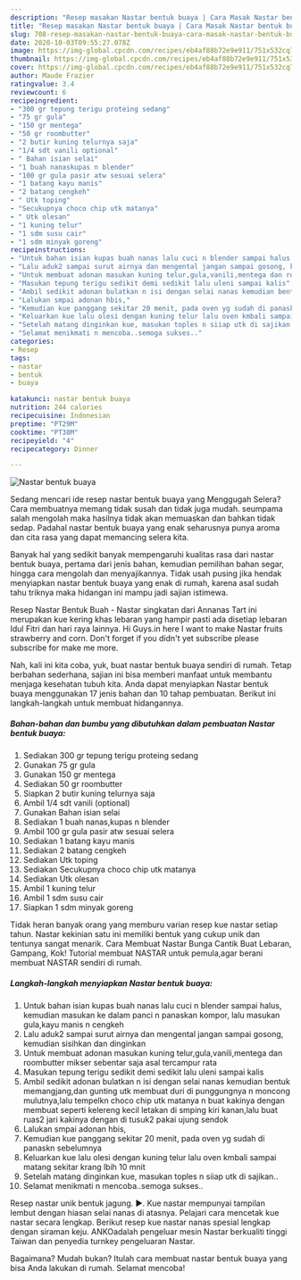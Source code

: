```yaml
---
description: "Resep masakan Nastar bentuk buaya | Cara Masak Nastar bentuk buaya Yang Sempurna"
title: "Resep masakan Nastar bentuk buaya | Cara Masak Nastar bentuk buaya Yang Sempurna"
slug: 708-resep-masakan-nastar-bentuk-buaya-cara-masak-nastar-bentuk-buaya-yang-sempurna
date: 2020-10-03T09:55:27.078Z
image: https://img-global.cpcdn.com/recipes/eb4af88b72e9e911/751x532cq70/nastar-bentuk-buaya-foto-resep-utama.jpg
thumbnail: https://img-global.cpcdn.com/recipes/eb4af88b72e9e911/751x532cq70/nastar-bentuk-buaya-foto-resep-utama.jpg
cover: https://img-global.cpcdn.com/recipes/eb4af88b72e9e911/751x532cq70/nastar-bentuk-buaya-foto-resep-utama.jpg
author: Maude Frazier
ratingvalue: 3.4
reviewcount: 6
recipeingredient:
- "300 gr tepung terigu proteing sedang"
- "75 gr gula"
- "150 gr mentega"
- "50 gr roombutter"
- "2 butir kuning telurnya saja"
- "1/4 sdt vanili optional"
- " Bahan isian selai"
- "1 buah nanaskupas n blender"
- "100 gr gula pasir atw sesuai selera"
- "1 batang kayu manis"
- "2 batang cengkeh"
- " Utk toping"
- "Secukupnya choco chip utk matanya"
- " Utk olesan"
- "1 kuning telur"
- "1 sdm susu cair"
- "1 sdm minyak goreng"
recipeinstructions:
- "Untuk bahan isian kupas buah nanas lalu cuci n blender sampai halus, kemudian masukan ke dalam panci n panaskan kompor, lalu masukan gula,kayu manis n cengkeh"
- "Lalu aduk2 sampai surut airnya dan mengental jangan sampai gosong, kemudian sisihkan dan dinginkan"
- "Untuk membuat adonan masukan kuning telur,gula,vanili,mentega dan roombutter mikser sebentar saja asal tercampur rata"
- "Masukan tepung terigu sedikit demi sedikit lalu uleni sampai kalis"
- "Ambil sedikit adonan bulatkan n isi dengan selai nanas kemudian bentuk memangjang,dan gunting utk membuat duri di punggungnya n moncong mulutnya,lalu tempelkn choco chip utk matanya n buat kakinya dengan membuat seperti kelereng kecil letakan di smping kiri kanan,lalu buat ruas2 jari kakinya dengan di tusuk2 pakai ujung sendok"
- "Lalukan smpai adonan hbis,"
- "Kemudian kue panggang sekitar 20 menit, pada oven yg sudah di panaskn sebelumnya"
- "Keluarkan kue lalu olesi dengan kuning telur lalu oven kmbali sampai matang sekitar krang lbih 10 mnit"
- "Setelah matang dinginkan kue, masukan toples n siiap utk di sajikan.."
- "Selamat menikmati n mencoba..semoga sukses.."
categories:
- Resep
tags:
- nastar
- bentuk
- buaya

katakunci: nastar bentuk buaya 
nutrition: 244 calories
recipecuisine: Indonesian
preptime: "PT29M"
cooktime: "PT38M"
recipeyield: "4"
recipecategory: Dinner

---
```



![Nastar bentuk buaya](https://img-global.cpcdn.com/recipes/eb4af88b72e9e911/751x532cq70/nastar-bentuk-buaya-foto-resep-utama.jpg)

Sedang mencari ide resep nastar bentuk buaya yang Menggugah Selera? Cara membuatnya memang tidak susah dan tidak juga mudah. seumpama salah mengolah maka hasilnya tidak akan memuaskan dan bahkan tidak sedap. Padahal nastar bentuk buaya yang enak seharusnya punya aroma dan cita rasa yang dapat memancing selera kita.

Banyak hal yang sedikit banyak mempengaruhi kualitas rasa dari nastar bentuk buaya, pertama dari jenis bahan, kemudian pemilihan bahan segar, hingga cara mengolah dan menyajikannya. Tidak usah pusing jika hendak menyiapkan nastar bentuk buaya yang enak di rumah, karena asal sudah tahu triknya maka hidangan ini mampu jadi sajian istimewa.

Resep Nastar Bentuk Buah - Nastar singkatan dari Annanas Tart ini merupakan kue kering khas lebaran yang hampir pasti ada disetiap lebaran Idul Fitri dan hari raya lainnya. Hi Guys.in here I want to make Nastar fruits strawberry and corn. Don&#39;t forget if you didn&#39;t yet subscribe please subscribe for make me more.


Nah, kali ini kita coba, yuk, buat nastar bentuk buaya sendiri di rumah. Tetap berbahan sederhana, sajian ini bisa memberi manfaat untuk membantu menjaga kesehatan tubuh kita. Anda dapat menyiapkan Nastar bentuk buaya menggunakan 17 jenis bahan dan 10 tahap pembuatan. Berikut ini langkah-langkah untuk membuat hidangannya.

<!--inarticleads1-->

##### Bahan-bahan dan bumbu yang dibutuhkan dalam pembuatan Nastar bentuk buaya:

1. Sediakan 300 gr tepung terigu proteing sedang
1. Gunakan 75 gr gula
1. Gunakan 150 gr mentega
1. Sediakan 50 gr roombutter
1. Siapkan 2 butir kuning telurnya saja
1. Ambil 1/4 sdt vanili (optional)
1. Gunakan  Bahan isian selai
1. Sediakan 1 buah nanas,kupas n blender
1. Ambil 100 gr gula pasir atw sesuai selera
1. Sediakan 1 batang kayu manis
1. Sediakan 2 batang cengkeh
1. Sediakan  Utk toping
1. Sediakan Secukupnya choco chip utk matanya
1. Sediakan  Utk olesan
1. Ambil 1 kuning telur
1. Ambil 1 sdm susu cair
1. Siapkan 1 sdm minyak goreng


Tidak heran banyak orang yang memburu varian resep kue nastar setiap tahun. Nastar kekinian satu ini memiliki bentuk yang cukup unik dan tentunya sangat menarik. Cara Membuat Nastar Bunga Cantik Buat Lebaran, Gampang, Kok! Tutorial membuat NASTAR untuk pemula,agar berani membuat NASTAR sendiri di rumah. 

<!--inarticleads2-->

##### Langkah-langkah menyiapkan Nastar bentuk buaya:

1. Untuk bahan isian kupas buah nanas lalu cuci n blender sampai halus, kemudian masukan ke dalam panci n panaskan kompor, lalu masukan gula,kayu manis n cengkeh
1. Lalu aduk2 sampai surut airnya dan mengental jangan sampai gosong, kemudian sisihkan dan dinginkan
1. Untuk membuat adonan masukan kuning telur,gula,vanili,mentega dan roombutter mikser sebentar saja asal tercampur rata
1. Masukan tepung terigu sedikit demi sedikit lalu uleni sampai kalis
1. Ambil sedikit adonan bulatkan n isi dengan selai nanas kemudian bentuk memangjang,dan gunting utk membuat duri di punggungnya n moncong mulutnya,lalu tempelkn choco chip utk matanya n buat kakinya dengan membuat seperti kelereng kecil letakan di smping kiri kanan,lalu buat ruas2 jari kakinya dengan di tusuk2 pakai ujung sendok
1. Lalukan smpai adonan hbis,
1. Kemudian kue panggang sekitar 20 menit, pada oven yg sudah di panaskn sebelumnya
1. Keluarkan kue lalu olesi dengan kuning telur lalu oven kmbali sampai matang sekitar krang lbih 10 mnit
1. Setelah matang dinginkan kue, masukan toples n siiap utk di sajikan..
1. Selamat menikmati n mencoba..semoga sukses..


Resep nastar unik bentuk jagung. ►. Kue nastar mempunyai tampilan lembut dengan hiasan selai nanas di atasnya. Pelajari cara mencetak kue nastar secara lengkap. Berikut resep kue nastar nanas spesial lengkap dengan siraman keju. ANKOadalah pengeluar mesin Nastar berkualiti tinggi Taiwan dan penyedia turnkey pengeluaran Nastar. 

Bagaimana? Mudah bukan? Itulah cara membuat nastar bentuk buaya yang bisa Anda lakukan di rumah. Selamat mencoba!
